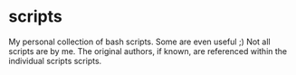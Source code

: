 # scripts
My personal collection of bash scripts. Some are even useful ;)
Not all scripts are by me. The original authors, if known, are referenced within the individual scripts scripts.

